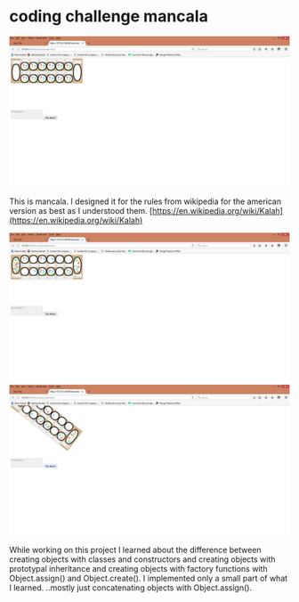 # coding challenge mancala
![alt text](screenshot1.png "The beginning of the game")

This is mancala. I designed it for the rules from wikipedia for the american version as best as I understood them.
[https://en.wikipedia.org/wiki/Kalah](https://en.wikipedia.org/wiki/Kalah)

![alt text](screenshot2.png "Mid-Game")
![alt text](screenshot3.png "Flipping the board")

While working on this project I learned about the difference between creating objects with classes and constructors and creating objects with prototypal inheritance and creating objects with factory functions with Object.assign() and Object.create(). I implemented only a small part of what I learned. ..mostly just concatenating objects with Object.assign().
